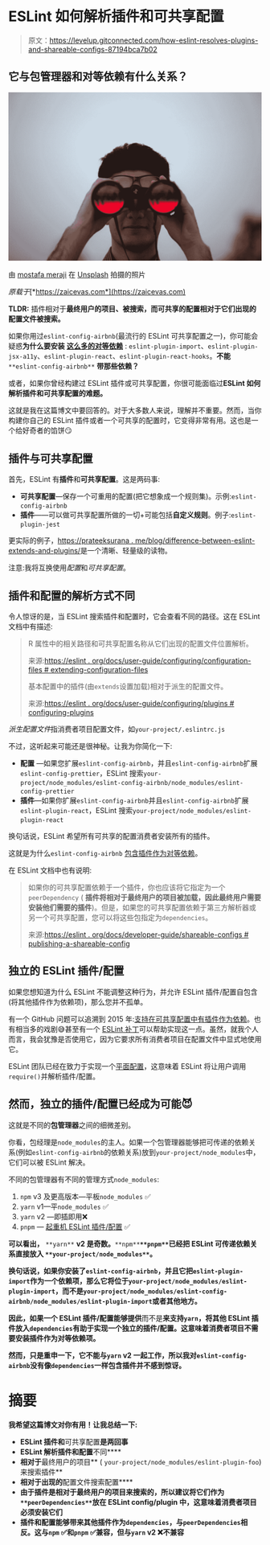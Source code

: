 # ESLint 如何解析插件和可共享配置

> 原文：<https://levelup.gitconnected.com/how-eslint-resolves-plugins-and-shareable-configs-87194bca7b02>

## 它与包管理器和对等依赖有什么关系？

![](img/6014c7c3d560b62bdc28c73b4f3b69e1.png)

由 [mostafa meraji](https://unsplash.com/@mostafa_meraji?utm_source=medium&utm_medium=referral) 在 [Unsplash](https://unsplash.com?utm_source=medium&utm_medium=referral) 拍摄的照片

*原载于*[*https://zaicevas.com*](https://zaicevas.com)

**TLDR:** 插件相对于**最终用户的项目、**被搜索，而可共享的配置相对于它们出现的**配置文件被搜索。**

如果你用过`eslint-config-airbnb`(最流行的 ESLint 可共享配置之一)，你可能会疑惑**为什么要安装** [**这么多的对等依赖**](https://github.com/airbnb/javascript/blob/master/packages/eslint-config-airbnb/package.json#L89) : `eslint-plugin-import`、`eslint-plugin-jsx-a11y`、`eslint-plugin-react`、`eslint-plugin-react-hooks`。**不能** `**eslint-config-airbnb**` **带那些依赖？**

或者，如果你曾经构建过 ESLint 插件或可共享配置，你很可能面临过**ESLint 如何解析插件和可共享配置的难题。**

这就是我在这篇博文中要回答的。对于大多数人来说，理解并不重要。然而，当你构建你自己的 ESLint 插件或者一个可共享的配置时，它变得非常有用。这也是一个给好奇者的馅饼😏

## 插件与可共享配置

首先，ESLint 有**插件**和**可共享配置**。这是两码事:

*   **可共享配置**—保存一个可重用的配置(把它想象成一个规则集)。示例:`eslint-config-airbnb`
*   **插件**——可以做可共享配置所做的一切+可能包括**自定义规则**。例子:`eslint-plugin-jest`

更实际的例子，[https://prateeksurana . me/blog/difference-between-eslint-extends-and-plugins/](https://prateeksurana.me/blog/difference-between-eslint-extends-and-plugins/)是一个清晰、轻量级的读物。

注意:我将互换使用*配置*和*可共享配置*。

## 插件和配置的解析方式不同

令人惊讶的是，当 ESLint 搜索插件和配置时，它会查看不同的路径。这在 ESLint 文档中有描述:

> R 属性中的相关路径和可共享配置名称从它们出现的配置文件位置解析。
> 
> 来源:[https://eslint . org/docs/user-guide/configuring/configuration-files # extending-configuration-files](https://eslint.org/docs/user-guide/configuring/configuration-files#extending-configuration-files)
> 
> 基本配置中的插件(由`extends`设置加载)相对于派生的配置文件。
> 
> 来源:[https://eslint . org/docs/user-guide/configuring/plugins # configuring-plugins](https://eslint.org/docs/user-guide/configuring/plugins#configuring-plugins)

*派生配置文件*指消费者项目配置文件，如`your-project/.eslintrc.js`

不过，这听起来可能还是很神秘。让我为你简化一下:

*   **配置** —如果您扩展`eslint-config-airbnb`，并且`eslint-config-airbnb`扩展`eslint-config-prettier`，ESLint 搜索`your-project/node_modules/eslint-config-airbnb/node_modules/eslint-config-prettier`
*   **插件**—如果你扩展`eslint-config-airbnb`并且`eslint-config-airbnb`扩展`eslint-plugin-react`，ESLint 搜索`your-project/node_modules/eslint-plugin-react`

换句话说，ESLint 希望所有可共享的配置消费者安装所有的插件。

这就是为什么`eslint-config-airbnb` [包含插件作为对等依赖](https://github.com/airbnb/javascript/blob/master/packages/eslint-config-airbnb/package.json#L89)。

在 ESLint 文档中也有说明:

> 如果你的可共享配置依赖于一个插件，你也应该将它指定为一个`peerDependency` ( **插件将相对于最终用户的项目被加载，因此最终用户需要安装他们需要的插件**)。但是，如果您的可共享配置依赖于第三方解析器或另一个可共享配置，您可以将这些包指定为`dependencies`。
> 
> 来源:[https://eslint . org/docs/developer-guide/shareable-configs # publishing-a-shareable-config](https://eslint.org/docs/developer-guide/shareable-configs#publishing-a-shareable-config)

## 独立的 ESLint 插件/配置

如果您想知道为什么 ESLint 不能调整这种行为，并允许 ESLint 插件/配置自包含(将其他插件作为依赖项)，那么您并不孤单。

有一个 GitHub 问题可以追溯到 2015 年:[支持在可共享配置中有插件作为依赖](https://github.com/eslint/eslint/issues/3458)。也有相当多的戏剧😅甚至有一个 [ESLint 补丁](https://github.com/microsoft/rushstack/tree/master/eslint/eslint-patch)可以帮助实现这一点。虽然，就我个人而言，我会犹豫是否使用它，因为它要求所有消费者项目在配置文件中显式地使用它。

ESLint 团队已经在致力于实现一个[平面配置](https://github.com/eslint/eslint/issues/13481)，这意味着 ESLint 将让用户调用`require()`并解析插件/配置。

## 然而，独立的插件/配置已经成为可能😈

这就是不同的**包管理器**之间的细微差别。

你看，包经理是`node_modules`的主人。如果一个包管理器能够把可传递的依赖关系(例如`eslint-config-airbnb`的依赖关系)放到`your-project/node_modules`中，它们可以被 ESLint 解决。

不同的包管理器有不同的管理方式`node_modules`:

1.  `npm` v3 及更高版本—平板`node_modules` ✅
2.  `yarn` v1—平`node_modules` ✅
3.  `yarn` v2 —即插即用❌
4.  `pnpm` — [起重机 ESLint 插件/配置](https://pnpm.io/npmrc#public-hoist-pattern) ✅

**可以看出，** `**yarn**` **v2 是奇数。**`**npm**`**`**pnpm**`**已经把 ESLint 可传递依赖关系直接放入** `**your-project/node_modules**`。**

**换句话说，如果你安装了`eslint-config-airbnb`，并且它把`eslint-plugin-import`作为一个依赖项，那么它将位于`your-project/node_modules/eslint-plugin-import`，而不是`your-project/node_modules/eslint-config-airbnb/node_modules/eslint-plugin-import`或者其他地方。**

**因此，如果一个 ESLint 插件/配置能够提供**而不是**来支持`yarn`，将其他 ESLint 插件放入`dependencies`有助于实现一个独立的插件/配置。这意味着消费者项目不需要安装插件作为对等依赖项。**

**然而，只是重申一下，它不能与`yarn` v2 一起工作，所以我对`eslint-config-airbnb`没有像`dependencies`一样包含插件并不感到惊讶。**

# **摘要**

**我希望这篇博文对你有用！让我总结一下:**

*   **ESLint **插件**和**可共享配置**是两回事**
*   **ESLint 解析插件和配置**不同****
*   **相对于**最终用户的项目** ( `your-project/node_modules/eslint-plugin-foo`)来搜索插件**
*   **相对于出现的**配置文件搜索配置****
*   **由于插件是相对于最终用户的项目来搜索的，所以建议将它们作为`**peerDependencies**`放在 ESLint config/plugin 中，这意味着消费者项目必须安装它们**
*   **插件和配置能够带来其他插件作为`dependencies`，与`peerDependencies`相反。这与`npm` ✅和`pnpm` ✅兼容，但与`yarn` v2 ❌不兼容**